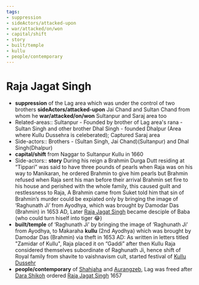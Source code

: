 ```yaml
---
tags:
- suppression
- sideActors/attacked-upon
- war/attacked/on/won
- capital/shift
- story
- built/temple
- kullu
- people/contemporary
---
```

   
# Raja Jagat Singh   
* **suppression** of the Lag area which was under the control of two brothers **sideActors/attacked-upon** Jai Chand and Sultan Chand from whom he **war/attacked/on/won** Sultanpur and Saraj area too   
* Related-areas:: Sultanpur - Founded by brother of Lag area's rana - Sultan Singh and other brother Dhal Singh - founded Dhalpur (Area where Kullu Dussehra is celeberated); Captured Saraj area   
* Side-actors:: Brothers - (Sultan Singh, Jai Chand)(Sultanpur) and Dhal Singh(Dhalpur)   
* **capital/shift** from Naggar to Sultanpur Kullu in 1660   
* Side-actors:: **story** During his reign a Brahmin Durga Dutt residing at “Tippari” was said to have three pounds of pearls when Raja was on his way to Manikaran, he ordered Brahmin to give him pearls but Brahmin refused when Raja sent his man before their arrival Brahmin set fire to his house and perished with the whole family, this caused guilt and restlessness to Raja, A Brahmin came from Suket told him that sin of Brahmin’s murder could be expiated only by bringing the image of ‘Raghunath Ji’ from Ayodhya, which was brought by Damodar Das (Brahmin) in 1653 AD, Later [Raja Jagat Singh](../Rajas%20of%20Kullu/Raja%20Jagat%20Singh.md) became desciple of Baba (who could turn hiself into tiger 😂)   
* **built/temple** of ‘Raghunath Ji’ by bringing the image of ‘Raghunath Ji’ from Ayodhya, to Makaraha **kullu** (2nd Ayodhya) which was brought by Damodar Das (Brahmin) via theft in 1653 AD: As written in letters titled "Zamidar of Kullu", Raja placed it on “Gaddi” after then Kullu Raja considered themselves subordinate of Raghunath Ji, hence shift of Royal family from shavite to vaishnavism cult, started festival of [Kullu Dussehr](/not_created.md)   
* **people/contemporary** of [Shahjaha](/not_created.md) and [Aurangzeb](/not_created.md), Lag was freed after [Dara Shikoh](/not_created.md) ordered [Raja Jagat Singh](../Rajas%20of%20Kullu/Raja%20Jagat%20Singh.md) 1657